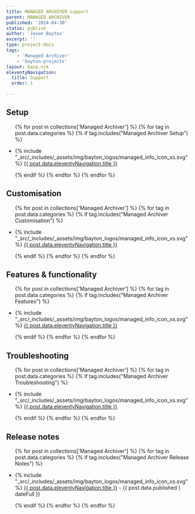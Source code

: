 ```yaml
---
title: MANAGED ARCHIVER support
parent: MANAGED ARCHIVER
published: '2024-04-30'
status: publish
author: 'Jason Bayton'
excerpt: ''
type: project-docs
tags: 
    - 'Managed Archiver'
    - 'bayton-projects'
layout: base.njk
eleventyNavigation:
  title: Support
  order: 1

---
```


<div class="grid grid-column-2 grid-column-mobile-1 grid-gap-h-20 grid-gap-mobile-h-0">
<div class="grid-left">

## Setup

<div class="support-list">
  <ul>

  {% for post in collections['Managed Archiver'] %}
  {% for tag in post.data.categories %}
  {% if tag.includes("Managed Archiver Setup") %}

  <li>{% include "_src/_includes/_assets/img/bayton_logos/managed_info_icon_xs.svg" %} <a href="{{ post.url | url }}">{{ post.data.eleventyNavigation.title }}</a></li>

  {% endif %}
  {% endfor %}
  {% endfor %}

  </ul>
</div>

## Customisation

<div class="support-list">
  <ul>

  {% for post in collections['Managed Archiver'] %}
  {% for tag in post.data.categories %}
  {% if tag.includes("Managed Archiver Customisation") %}

  <li>{% include "_src/_includes/_assets/img/bayton_logos/managed_info_icon_xs.svg" %} <a href="{{ post.url | url }}">{{ post.data.eleventyNavigation.title }}</a></li>

  {% endif %}
  {% endfor %}
  {% endfor %}

  </ul>
</div>

## Features & functionality

<div class="support-list">
  <ul>

  {% for post in collections['Managed Archiver'] %}
  {% for tag in post.data.categories %}
  {% if tag.includes("Managed Archiver Features") %}

  <li>{% include "_src/_includes/_assets/img/bayton_logos/managed_info_icon_xs.svg" %} <a href="{{ post.url | url }}">{{ post.data.eleventyNavigation.title }}</a></li>

  {% endif %}
  {% endfor %}
  {% endfor %}

  </ul>
</div>

## Troubleshooting

<div class="support-list">
  <ul>

  {% for post in collections['Managed Archiver'] %}
  {% for tag in post.data.categories %}
  {% if tag.includes("Managed Archiver Troubleshooting") %}

  <li>{% include "_src/_includes/_assets/img/bayton_logos/managed_info_icon_xs.svg" %} <a href="{{ post.url | url }}">{{ post.data.eleventyNavigation.title }}</a></li>

  {% endif %}
  {% endfor %}
  {% endfor %}

  </ul>
</div>

</div>
<div class="grid-right">

## Release notes

<div class="support-list">
  <ul>

  {% for post in collections['Managed Archiver'] %}
  {% for tag in post.data.categories %}
  {% if tag.includes("Managed Archiver Release Notes") %}

  <li>{% include "_src/_includes/_assets/img/bayton_logos/managed_info_icon_xs.svg" %} <a href="{{ post.url | url }}">{{ post.data.eleventyNavigation.title }}</a> - {{ post.data.published | dateFull }}</li>

  {% endif %}
  {% endfor %}
  {% endfor %}

  </ul>
</div>

</div>
</div>